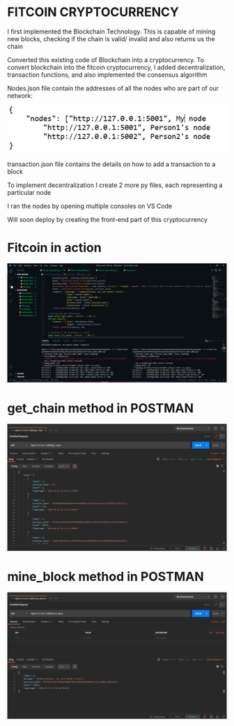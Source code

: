 # FITCOIN CRYPTOCURRENCY

I first implemented the Blockchain Technology.
This is capable of mining new blocks, checking if the chain is valid/ invalid and also returns us the chain

Converted this existing code of Blockchain into a cryptocurrency.
To convert blockchain into the fitcoin cryptocurrency, I added decentralization, transaction functions, and also implemented the consensus algorithm

Nodes.json file contain the addresses of all the nodes who are part of our network:

![Nodes json file](nodes.png)

transaction.json file contains the details on how to add a transaction to a block

To implement decentralization I create 2 more py files, each representing a particular node

I ran the nodes by opening multiple consoles on VS Code

Will soon deploy by creating the front-end part of this cryptocurrency

# Fitcoin in action
![VS Code SS](main_image.png)

# get_chain method in POSTMAN
![VS Code SS](get_chain.png)

# mine_block method in POSTMAN
![VS Code SS](mine_block.png)
